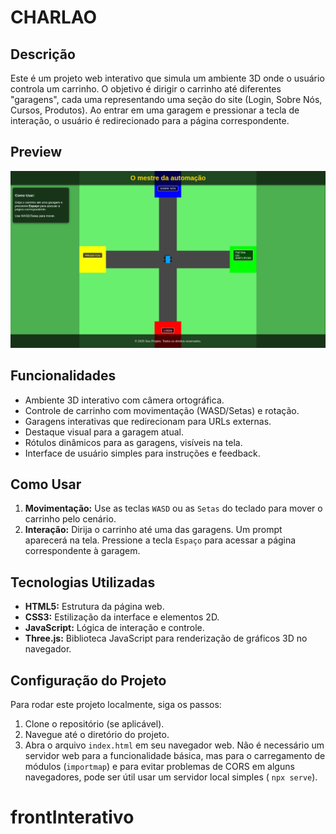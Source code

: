 # CHARLAO

## Descrição

Este é um projeto web interativo que simula um ambiente 3D onde o usuário controla um carrinho. O objetivo é dirigir o carrinho até diferentes "garagens", cada uma representando uma seção do site (Login, Sobre Nós, Cursos, Produtos). Ao entrar em uma garagem e pressionar a tecla de interação, o usuário é redirecionado para a página correspondente.

## Preview
![previewDoHtml](./img/preview.png)

## Funcionalidades

- Ambiente 3D interativo com câmera ortográfica.
- Controle de carrinho com movimentação (WASD/Setas) e rotação.
- Garagens interativas que redirecionam para URLs externas.
- Destaque visual para a garagem atual.
- Rótulos dinâmicos para as garagens, visíveis na tela.
- Interface de usuário simples para instruções e feedback.

## Como Usar

1.  **Movimentação:** Use as teclas `WASD` ou as `Setas` do teclado para mover o carrinho pelo cenário.
2.  **Interação:** Dirija o carrinho até uma das garagens. Um prompt aparecerá na tela. Pressione a tecla `Espaço` para acessar a página correspondente à garagem.

## Tecnologias Utilizadas

-   **HTML5:** Estrutura da página web.
-   **CSS3:** Estilização da interface e elementos 2D.
-   **JavaScript:** Lógica de interação e controle.
-   **Three.js:** Biblioteca JavaScript para renderização de gráficos 3D no navegador.

## Configuração do Projeto

Para rodar este projeto localmente, siga os passos:

1.  Clone o repositório (se aplicável).
2.  Navegue até o diretório do projeto.
3.  Abra o arquivo `index.html` em seu navegador web. Não é necessário um servidor web para a funcionalidade básica, mas para o carregamento de módulos (`importmap`) e para evitar problemas de CORS em alguns navegadores, pode ser útil usar um servidor local simples ( `npx serve`).
# frontInterativo
